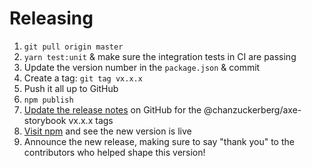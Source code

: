 # Releasing

1. `git pull origin master`
1. `yarn test:unit` & make sure the integration tests in CI are passing
1. Update the version number in the `package.json` & commit
1. Create a tag: `git tag vx.x.x`
1. Push it all up to GitHub
1. `npm publish`
1. [Update the release notes](https://github.com/chanzuckerberg/axe-storybook/releases) on GitHub for the @chanzuckerberg/axe-storybook vx.x.x tags
1. [Visit npm](https://www.npmjs.com/package/@chanzuckerberg/axe-storybook) and see the new version is live
1. Announce the new release, making sure to say "thank you" to the contributors
   who helped shape this version!
